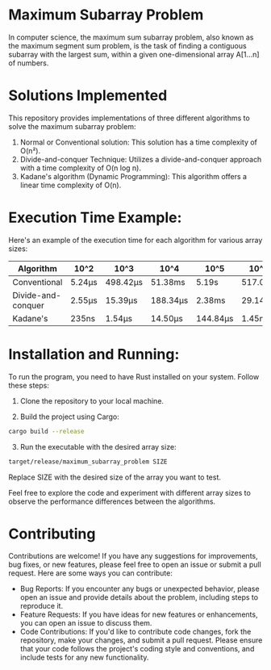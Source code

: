 # Maximum Subarray Problem

In computer science, the maximum sum subarray problem, also known as the maximum segment sum problem, is the task of finding a contiguous subarray with the largest sum, within a given one-dimensional array A[1...n] of numbers.

# Solutions Implemented

This repository provides implementations of three different algorithms to solve the maximum subarray problem:

1. Normal or Conventional solution: This solution has a time complexity of O(n²).
2. Divide-and-conquer Technique: Utilizes a divide-and-conquer approach with a time complexity of O(n log n).
3. Kadane's algorithm (Dynamic Programming): This algorithm offers a linear time complexity of O(n).

# Execution Time Example:

Here's an example of the execution time for each algorithm for various array sizes:


| Algorithm          | 10^2   | 10^3     | 10^4     | 10^5     | 10^6    |
|--------------------|--------|----------|----------|----------|---------|
| Conventional       | 5.24µs | 498.42µs | 51.38ms  | 5.19s    | 517.08s |
| Divide-and-conquer | 2.55µs | 15.39µs  | 188.34µs | 2.38ms   | 29.14ms |
| Kadane's           | 235ns  | 1.54µs   | 14.50µs  | 144.84µs | 1.45ms  |

# Installation and Running:

To run the program, you need to have Rust installed on your system. Follow these steps:

1. Clone the repository to your local machine.

2. Build the project using Cargo:

```bash
cargo build --release
```

3. Run the executable with the desired array size:

```bash
target/release/maximum_subarray_problem SIZE
```
Replace SIZE with the desired size of the array you want to test.

Feel free to explore the code and experiment with different array sizes to observe the performance differences between the algorithms.

# Contributing

Contributions are welcome! If you have any suggestions for improvements, bug fixes, or new features, please feel free to open an issue or submit a pull request. Here are some ways you can contribute:

- Bug Reports: If you encounter any bugs or unexpected behavior, please open an issue and provide details about the problem, including steps to reproduce it.
- Feature Requests: If you have ideas for new features or enhancements, you can open an issue to discuss them.
- Code Contributions: If you'd like to contribute code changes, fork the repository, make your changes, and submit a pull request. Please ensure that your code follows the project's coding style and conventions, and include tests for any new functionality.